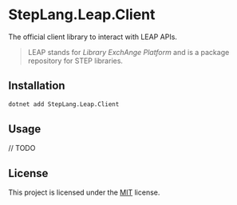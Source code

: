 # StepLang.Leap.Client

The official client library to interact with LEAP APIs.

> LEAP stands for _Library ExchAnge Platform_ and is a package repository for
> STEP libraries.

## Installation

```bash
dotnet add StepLang.Leap.Client
```

## Usage

// TODO

## License

This project is licensed under the [MIT](https://github.com/ricardoboss/LEAP/blob/main/LICENSE) license.
